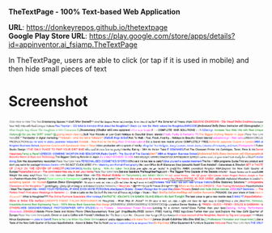 <b>TheTextPage - 100% Text-based Web Application</b><br>

<b>URL</b>: https://donkeyrepos.github.io/thetextpage<br>
<b>Google Play Store URL</b>: https://play.google.com/store/apps/details?id=appinventor.ai_fsiamp.TheTextPage

In TheTextPage, users are able to click (or tap if it is used in mobile) and then hide small pieces of text

# Screenshot

![alt tag](https://raw.githubusercontent.com/donkeyrepos/thetextpage/master/screenshot.png)

